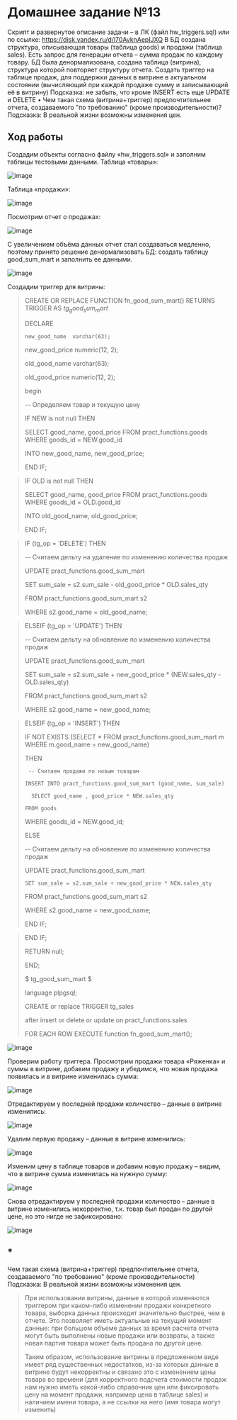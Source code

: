 # Домашнее задание №13

Скрипт и развернутое описание задачи – в ЛК (файл hw_triggers.sql) или по ссылке: https://disk.yandex.ru/d/l70AvknAepIJXQ
В БД создана структура, описывающая товары (таблица goods) и продажи (таблица sales).
Есть запрос для генерации отчета – сумма продаж по каждому товару.
БД была денормализована, создана таблица (витрина), структура которой повторяет структуру отчета.
Создать триггер на таблице продаж, для поддержки данных в витрине в актуальном состоянии (вычисляющий при каждой продаже сумму и записывающий её в витрину)
Подсказка: не забыть, что кроме INSERT есть еще UPDATE и DELETE
•	Чем такая схема (витрина+триггер) предпочтительнее отчета, создаваемого "по требованию" (кроме производительности)?
Подсказка: В реальной жизни возможны изменения цен.

## Ход работы

Создадим объекты согласно файлу «hw_triggers.sql» и заполним таблицы тестовыми данными.
Таблица «товары»:

![image](https://github.com/blaidex2/Postgres_Homework-13/assets/130083589/45c8e4b3-8d89-449f-87cb-bda98f1b0705)


Таблица «продажи»:

![image](https://github.com/blaidex2/Postgres_Homework-13/assets/130083589/fabfa211-ebef-4b6f-9b6a-ba762f55f2bf)

Посмотрим отчет о продажах:

 ![image](https://github.com/blaidex2/Postgres_Homework-13/assets/130083589/d933660d-6820-4e3d-be53-6bb81ce9008a)

С увеличением объёма данных отчет стал создаваться медленно, поэтому принято решение денормализовать БД: создать таблицу good_sum_mart и заполнить ее данными.

![image](https://github.com/blaidex2/Postgres_Homework-13/assets/130083589/7cfa21ca-1d5a-4119-bff2-493cc36df17c)

Создадим триггер для витрины:

>CREATE OR REPLACE FUNCTION fn_good_sum_mart() RETURNS TRIGGER AS $tg_good_sum_mart$
>
>   DECLARE
>
>     new_good_name  varchar(63);
> 
>   new_good_price numeric(12, 2);
>
>   old_good_name  varchar(63);
>
>   old_good_price numeric(12, 2);
>
>begin
>
>  -- Определяем товар и текущую цену
>
>  IF NEW is not null THEN
>
>  SELECT good_name, good_price FROM pract_functions.goods WHERE goods_id = NEW.good_id
>
 > INTO new_good_name, new_good_price;
>
 > END IF;
>
 
 > IF OLD is not null THEN
> 
 > SELECT good_name, good_price FROM pract_functions.goods WHERE goods_id  = OLD.good_id
> 
 > INTO old_good_name, old_good_price;
> 
  >END IF;
> 

 

  
 >IF (tg_op = 'DELETE') THEN
>
 >   -- Считаем дельту на удаление по изменению количества продаж
>
>  UPDATE pract_functions.good_sum_mart
>
 >  SET sum_sale = s2.sum_sale - old_good_price * OLD.sales_qty
>
>  FROM pract_functions.good_sum_mart s2
>
>  WHERE s2.good_name = old_good_name;
>
  
> ELSEIF (tg_op = 'UPDATE') THEN
> 
>   -- Считаем дельту на обновление по изменению количества продаж
> 
 > UPDATE pract_functions.good_sum_mart
> 
 >  SET sum_sale = s2.sum_sale + new_good_price * (NEW.sales_qty - OLD.sales_qty)
> 
 > FROM pract_functions.good_sum_mart s2
> 
 > WHERE s2.good_name = new_good_name;
> 
     
 >ELSEIF (tg_op = 'INSERT') THEN
>
 >   IF NOT EXISTS (SELECT * FROM pract_functions.good_sum_mart m WHERE m.good_name  = new_good_name)
>
 > THEN
>
 >      -- Считаем продажи по новым товарам
>
 >     INSERT INTO pract_functions.good_sum_mart (good_name, sum_sale)
>
 >       SELECT good_name , good_price * NEW.sales_qty
>
 >     FROM goods
>
  >    WHERE goods_id = NEW.good_id;
>
  >   ELSE
>
  >    -- Считаем дельту на обновление по изменению количества продаж
>
  >    UPDATE pract_functions.good_sum_mart
>
  >     SET sum_sale = s2.sum_sale + new_good_price * NEW.sales_qty
>
  >    FROM pract_functions.good_sum_mart  s2
>
   >   WHERE s2.good_name = new_good_name;
>
  >END IF;
>
  
 >END IF;
>
   > RETURN null;
>
>END;
>
>$ tg_good_sum_mart $
>
>language plpgsql;
>
>
>CREATE or replace TRIGGER tg_sales
>
>after insert or delete or update on pract_functions.sales
>
>FOR EACH ROW EXECUTE function fn_good_sum_mart();
>

![image](https://github.com/blaidex2/Postgres_Homework-13/assets/130083589/b14890c8-00ab-4d85-a6ca-b2f63ba29593)

 

Проверим работу триггера.
Просмотрим продажи товара «Ряженка» и суммы в витрине, добавим продажу и убедимся, что новая продажа появилась и в витрине изменилась сумма:

![image](https://github.com/blaidex2/Postgres_Homework-13/assets/130083589/c24f2d94-9cdf-47ca-97e5-7c33eb7a690b)


Отредактируем у последней продажи количество – данные в витрине изменились:

  ![image](https://github.com/blaidex2/Postgres_Homework-13/assets/130083589/b2503731-1d35-429f-bbb3-bfa33ffe190f)


Удалим первую продажу – данные в витрине изменились:

   ![image](https://github.com/blaidex2/Postgres_Homework-13/assets/130083589/18f7b9b2-6da7-4959-8333-29d7cb082fc7)

Изменим цену в таблице товаров и добавим новую продажу – видим, что в витрине сумма изменилась на нужную сумму:

 ![image](https://github.com/blaidex2/Postgres_Homework-13/assets/130083589/aa096fe2-3d26-40ae-b8c3-e0b67a4dcbb7)


Снова отредактируем у последней продажи количество – данные в витрине изменились некорректно, т.к. товар был продан по другой цене, но это нигде не зафиксировано:

 ![image](https://github.com/blaidex2/Postgres_Homework-13/assets/130083589/2b0bf946-131e-4c66-a22c-299e6faa2ec3)

## *
Чем такая схема (витрина+триггер) предпочтительнее отчета, создаваемого "по требованию" (кроме производительности) Подсказка: В реальной жизни возможны изменения цен.

>При  использовании витрины, данные в которой изменяются триггером при каком-либо изменении продажи конкретного товара, выборка данных происходит значительно быстрее, чем
> в отчете. Это позволяет иметь актуальные на текущий момент данные: при большом объеме данных за время расчета отчета могут быть выполнены новые продажи или возвраты, а
> также новая партия товара может быть продана по другой цене.
> 
>Таким образом, использование витрины в предложенном виде имеет ряд существенных недостатков, из-за которых данные в витрине будут некорректны и связано это с изменением
>цены товара во времени (для корректного подсчета стоимости продаж нам нужно иметь какой-либо справочник цен или фиксировать цену на момент продажи, например цена в таблице sales) и наличием имени
>товара, а не ссылки на него (имя товара могут изменить)
>
